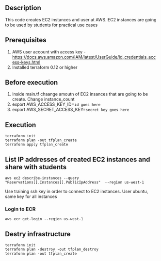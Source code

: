 ## Description
This code creates EC2 instances and user at AWS. 
EC2 instances are going to be used by students for practical use cases

## Prerequisites
1. AWS user account with access key - https://docs.aws.amazon.com/IAM/latest/UserGuide/id_credentials_access-keys.html
2. Installed terraform 0.12 or higher

## Before execution
1. Inside main.tf chaange amoutn of EC2 insances that are going to be create. Change instance_count
2. export AWS_ACCESS_KEY_ID=`id goes here`
3. export AWS_SECRET_ACCESS_KEY=`secret key goes here`

## Execution
```
terraform init
terraform plan -out tfplan_create
terraform apply tfplan_create
```

## List IP addresses of created EC2 instances and share with students
```
aws ec2 describe-instances --query "Reservations[].Instances[].PublicIpAddress"  --region us-west-1
```
Use training ssh key in order to connect to EC2 instances. User ubuntu, same key for all instances

### Login to ECR
```
aws ecr get-login --region us-west-1
```

## Destry infrastructure
```
terraform init
terraform plan -destroy -out tfplan_destroy
terraform plan -out tfplan_create
```
